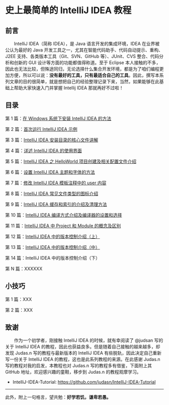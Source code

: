 # 史上最简单的 IntelliJ IDEA 教程

## 前言

　　IntelliJ IDEA（简称 IDEA），是 Java 语言开发的集成环境，IDEA 在业界被公认为最好的 Java 开发工具之一，尤其在智能代码助手、代码自动提示、重构、J2EE 支持、各类版本工具（Git、SVN、GitHub 等）、JUnit、CVS 整合、代码分析和创新的 GUI 设计等方面的功能都值得称道。至于 Eclipse 本人接触的不多，因此也无法比较，但殊途同归，无论选择什么集合开发环境，都是为了咱们编程更加方便，所以可以说：**没有最好的工具，只有最适合自己的工具**。因此，撰写本系列文章的目的很简单，就是想把自己的经验整理记录下来，当然，如果能够在此基础上帮助大家快速入门并掌握 Intellij IDEA 那就再好不过啦！


## 目录

第 1 篇：[在 Windows 系统下安装 IntelliJ IDEA 的方法](https://github.com/guobinhit/intellij-idea-tutorial/blob/master/articles-of-idea/install-intellij-idea-on-windows.md)

第 2 篇：[首次运行 IntelliJ IDEA 示例](https://github.com/guobinhit/intellij-idea-tutorial/blob/master/articles-of-idea/first-run-idea.md)

第 3 篇：[IntelliJ IDEA 安装目录的核心文件讲解](https://github.com/guobinhit/intellij-idea-tutorial/blob/master/articles-of-idea/core-file-talk.md)

第 4 篇：[详述 IntelliJ IDEA 的使用界面](https://github.com/guobinhit/intellij-idea-tutorial/blob/master/articles-of-idea/use-face.md)

第 5 篇：[IntelliJ IDEA 之 HelloWorld 项目创建及相关配置文件介绍](https://github.com/guobinhit/intellij-idea-tutorial/blob/master/articles-of-idea/hello-world.md)

第 6 篇：[设置 IntelliJ IDEA 主题和字体的方法](https://github.com/guobinhit/intellij-idea-tutorial/blob/master/articles-of-idea/theme-and-font.md)

第 7 篇：[修改 IntelliJ IDEA 模板注释中的 user 内容](https://github.com/guobinhit/intellij-idea-tutorial/blob/master/articles-of-idea/modify-user-template.md)

第 8 篇：[IntelliJ IDEA 常见文件类型的图标介绍](https://github.com/guobinhit/intellij-idea-tutorial/blob/master/articles-of-idea/idea-icon.md)

第 9 篇：[IntelliJ IDEA 缓存和索引的介绍及清理方法](https://github.com/guobinhit/intellij-idea-tutorial/blob/master/articles-of-idea/index-and-cache.md)

第 10 篇：[IntelliJ IDEA 编译方式介绍及编译器的设置和选择](https://github.com/guobinhit/intellij-idea-tutorial/blob/master/articles-of-idea/compile-method.md)

第 11 篇：[IntelliJ IDEA 中 Project 和 Module 的概念及区别](https://github.com/guobinhit/intellij-idea-tutorial/blob/master/articles-of-idea/project-module.md)

第 12 篇：[IntelliJ IDEA 中的版本控制介绍（上）](https://github.com/guobinhit/intellij-idea-tutorial/blob/master/articles-of-idea/version-control-one.md)

第 13 篇：[IntelliJ IDEA 中的版本控制介绍（中）](https://github.com/guobinhit/intellij-idea-tutorial/blob/master/articles-of-idea/version-control-two.md)

第 14 篇：IntelliJ IDEA 中的版本控制介绍（下）

第 N 篇：XXXXXX

## 小技巧

第 1 篇：XXX

第 2 篇：XXX

## 致谢

　　作为一个初学者，刚接触 IntelliJ IDEA 的时候，就有幸阅读了 @judsan 写的关于 IntelliJ IDEA 的教程，因此也获益良多。但是随着自己接触的越来越多，却发现 Judas.n 写的教程与最新版本的 IntelliJ IDEA 有些脱轨，因此决定自己重新写一份关于 IntelliJ IDEA 的教程，这也是此系列教程的来源。在此感谢 Judas.n 写的教程对我的启发，本教程也对 Judas.n 写的教程多有借鉴，下面附上其 GitHub 地址，欢迎感兴趣的童鞋，移步到 Judas.n 的教程观摩学习。

- IntelliJ-IDEA-Tutorial: https://github.com/judasn/IntelliJ-IDEA-Tutorial 


----------
此外，附上一句格言，望共勉：**好学若饥，谦卑若愚。**



